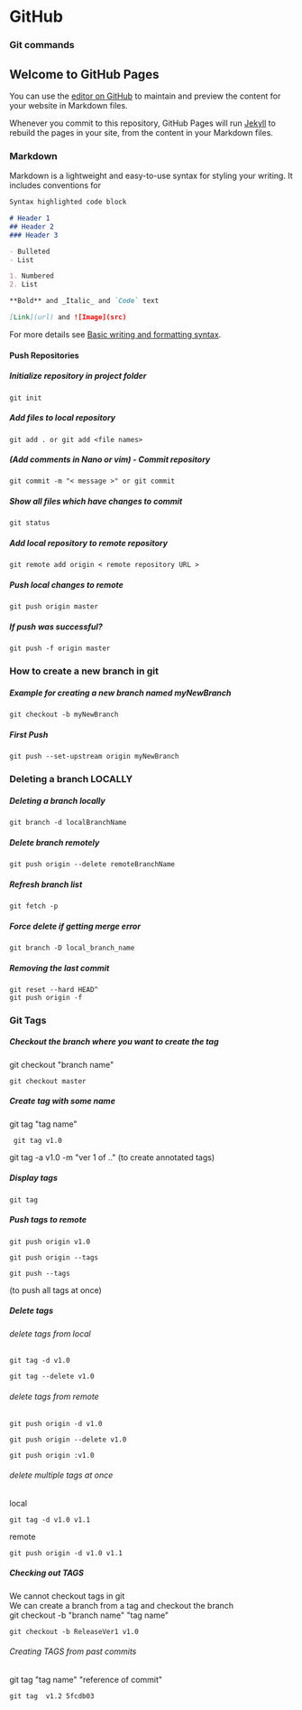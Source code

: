 # GitHub
### Git commands


## Welcome to GitHub Pages

You can use the [editor on GitHub](https://github.com/SashenJayathilaka/Coding_Website/edit/main/README.md) to maintain and preview the content for your website in Markdown files.

Whenever you commit to this repository, GitHub Pages will run [Jekyll](https://jekyllrb.com/) to rebuild the pages in your site, from the content in your Markdown files.

### Markdown

Markdown is a lightweight and easy-to-use syntax for styling your writing. It includes conventions for

```markdown
Syntax highlighted code block

# Header 1
## Header 2
### Header 3

- Bulleted
- List

1. Numbered
2. List

**Bold** and _Italic_ and `Code` text

[Link](url) and ![Image](src)
```

For more details see [Basic writing and formatting syntax](https://docs.github.com/en/github/writing-on-github/getting-started-with-writing-and-formatting-on-github/basic-writing-and-formatting-syntax).

#### Push Repositories
##### Initialize repository in project folder
```
git init 
```
##### Add files to local repository
```
git add . or git add <file names> 
```
##### (Add comments in Nano or vim) - Commit repository
```
git commit -m "< message >" or git commit 
```
##### Show all files which have changes to commit
```
git status
```
##### Add local repository to remote repository
```
git remote add origin < remote repository URL > 
```
##### Push local changes to remote
```
git push origin master 
```
##### If push was successful?
```
git push -f origin master
```
### How to create a new branch in git 
##### Example for creating a new branch named myNewBranch
```
git checkout -b myNewBranch
```
##### First Push
```
git push --set-upstream origin myNewBranch
```
### Deleting a branch LOCALLY
##### Deleting a branch locally
```
git branch -d localBranchName
```
##### Delete branch remotely
```
git push origin --delete remoteBranchName
```
##### Refresh branch list
```
git fetch -p
```
##### Force delete if getting merge error
```
git branch -D local_branch_name
```

##### Removing the last commit
```
git reset --hard HEAD^
git push origin -f
```

### Git Tags
##### Checkout the branch where you want to create the tag
git checkout "branch name"
```
git checkout master
```
##### Create tag with some name
git tag "tag name"
```
 git tag v1.0
```
git tag -a v1.0 -m "ver 1 of .."  (to create annotated tags) 
##### Display tags
```
git tag
```
##### Push tags to remote
```
git push origin v1.0
```
```
git push origin --tags
```
```
git push --tags 
```
(to push all tags at once)
##### Delete tags 
###### delete tags from local
```
git tag -d v1.0
```
```
git tag --delete v1.0
```
###### delete tags from remote
```
git push origin -d v1.0
```
```
git push origin --delete v1.0
```
```
git push origin :v1.0
```
###### delete multiple tags at once
local
```
git tag -d v1.0 v1.1
```
remote
```
git push origin -d v1.0 v1.1
```
##### Checking out TAGS
We cannot checkout tags in git <br>
We can create a branch from a tag and checkout the branch <br>
git checkout -b "branch name" "tag name"
```
git checkout -b ReleaseVer1 v1.0
```
###### Creating TAGS from past commits
git tag "tag name" "reference of commit"
```
git tag  v1.2 5fcdb03
```
